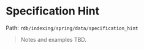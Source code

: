 # Specification Hint

Path: `rdb/indexing/spring/data/specification_hint`

> Notes and examples TBD.
